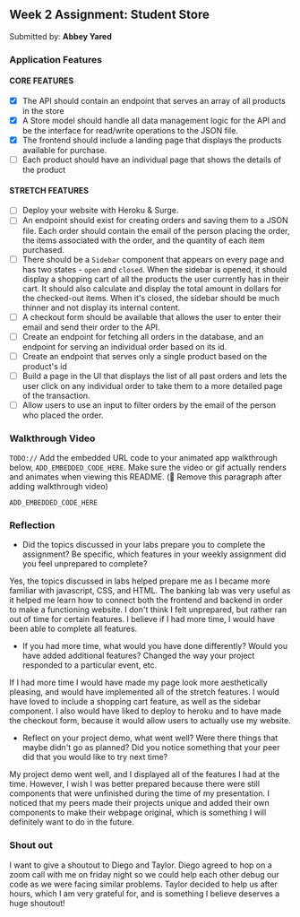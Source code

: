 
## Week 2 Assignment: Student Store

Submitted by: **Abbey Yared**


### Application Features

#### CORE FEATURES

- [x] The API should contain an endpoint that serves an array of all products in the store
- [x] A Store model should handle all data management logic for the API and be the interface for read/write operations to the JSON file.
- [x] The frontend should include a landing page that displays the products available for purchase.
- [ ] Each product should have an individual page that shows the details of the product

#### STRETCH FEATURES

- [ ] Deploy your website with Heroku & Surge. 
- [ ] An endpoint should exist for creating orders and saving them to a JSON file. Each order should contain the email of the person placing the order, the items associated with the order, and the quantity of each item purchased.
- [ ] There should be a `Sidebar` component that appears on every page and has two states - `open` and `closed`. When the sidebar is opened, it should display a shopping cart of all the products the user currently has in their cart. It should also calculate and display the total amount in dollars for the checked-out items. When it's closed, the sidebar should be much thinner and not display its internal content.
- [ ] A checkout form should be available that allows the user to enter their email and send their order to the API.
- [ ] Create an endpoint for fetching all orders in the database, and an endpoint for serving an individual order based on its id.
- [ ] Create an endpoint that serves only a single product based on the product's id
- [ ] Build a page in the UI that displays the list of all past orders and lets the user click on any individual order to take them to a more detailed page of the transaction.
- [ ] Allow users to use an input to filter orders by the email of the person who placed the order.

### Walkthrough Video

`TODO://` Add the embedded URL code to your animated app walkthrough below, `ADD_EMBEDDED_CODE_HERE`. Make sure the video or gif actually renders and animates when viewing this README. (🚫 Remove this paragraph after adding walkthrough video)

`ADD_EMBEDDED_CODE_HERE`

### Reflection

* Did the topics discussed in your labs prepare you to complete the assignment? Be specific, which features in your weekly assignment did you feel unprepared to complete?

Yes, the topics discussed in labs helped prepare me as I became more familiar with javascript, CSS, and HTML. The banking lab was very useful as it helped me learn how to connect both the frontend and backend in order to make a functioning website. I don't think I felt unprepared, but rather ran out of time for certain features. I believe if I had more time, I would have been able to complete all features.

* If you had more time, what would you have done differently? Would you have added additional features? Changed the way your project responded to a particular event, etc.
  
If I had more time I would have made my page look more aesthetically pleasing, and would have implemented all of the stretch features. I would have loved to include a shopping cart feature, as well as the sidebar component. I also would have liked to deploy to heroku and to have made the checkout form, because it would allow users to actually use my website.

* Reflect on your project demo, what went well? Were there things that maybe didn't go as planned? Did you notice something that your peer did that you would like to try next time?

My project demo went well, and I displayed all of the features I had at the time. However, I wish I was better prepared because there were still components that were unfinished during the time of my presentation. I noticed that my peers made their projects unique and added their own components to make their webpage original, which is something I will definitely want to do in the future.


### Shout out

I want to give a shoutout to Diego and Taylor. Diego agreed to hop on a zoom call with me on friday night so we could help each other debug our code as we were facing similar problems. Taylor decided to help us after hours, which I am very grateful for, and is something I believe deserves a huge shoutout!
